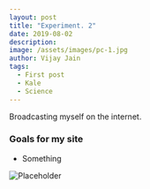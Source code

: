 ```yaml
---
layout: post
title: "Experiment. 2"
date: 2019-08-02
description: 
image: /assets/images/pc-1.jpg
author: Vijay Jain
tags: 
  - First post
  - Kale
  - Science
---
```

Broadcasting myself on the internet. 

### Goals for my site
* Something

![Placeholder](/assets/images/placeholder-1.jpg)